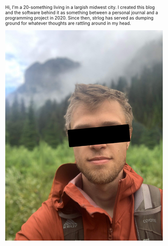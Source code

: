 Hi, I'm a 20-something living in a largish midwest city. I created this blog and the software behind it as something between a personal journal and a programming project in 2020. Since then, strlog has served as dumping ground for whatever thoughts are rattling around in my head.

![The author](redacted_selfie.jpeg)